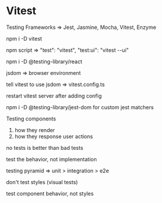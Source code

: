# Vitest

Testing Frameworks => Jest, Jasmine, Mocha, Vitest, Enzyme

npm i -D vitest

npm script => "test": "vitest", "test:ui": "vitest --ui"

npm i -D @testing-library/react

jsdom => browser environment

tell vitest to use jsdom => vitest.config.ts

restart vitest server after adding config

npm i -D @testing-library/jest-dom for custom jest matchers

Testing components

1. how they render
2. how they response user actions

no tests is better than bad tests

test the behavior, not implementation

testing pyramid => unit > integration > e2e

don't test styles (visual tests)

test component behavior, not styles
